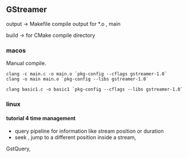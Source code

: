 ## GStreamer

output -> Makefile compile output for *.o , main

build -> for CMake compile directory

### macos
Manual compile.

```
clang -c main.c -o main.o `pkg-config --cflags gstreamer-1.0`
clang -o main main.o `pkg-config --libs gstreamer-1.0`

clang basic1.c -o basic1 `pkg-config --cflags --libs gstreamer-1.0`

```


### linux
#### tutorial 4 time management
* query pipeline for information like stream position or duration
* seek , jump to a different position inside a stream,

GstQuery,
